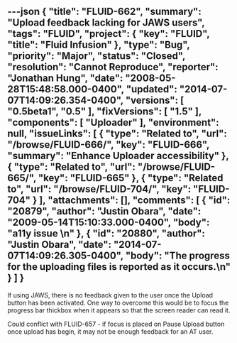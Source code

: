 ---json
{
  "title": "FLUID-662",
  "summary": "Upload feedback lacking for JAWS users",
  "tags": "FLUID",
  "project": {
    "key": "FLUID",
    "title": "Fluid Infusion"
  },
  "type": "Bug",
  "priority": "Major",
  "status": "Closed",
  "resolution": "Cannot Reproduce",
  "reporter": "Jonathan Hung",
  "date": "2008-05-28T15:48:58.000-0400",
  "updated": "2014-07-07T14:09:26.354-0400",
  "versions": [
    "0.5beta1",
    "0.5"
  ],
  "fixVersions": [
    "1.5"
  ],
  "components": [
    "Uploader"
  ],
  "environment": null,
  "issueLinks": [
    {
      "type": "Related to",
      "url": "/browse/FLUID-666/",
      "key": "FLUID-666",
      "summary": "Enhance Uploader accessibility"
    },
    {
      "type": "Related to",
      "url": "/browse/FLUID-665/",
      "key": "FLUID-665"
    },
    {
      "type": "Related to",
      "url": "/browse/FLUID-704/",
      "key": "FLUID-704"
    }
  ],
  "attachments": [],
  "comments": [
    {
      "id": "20879",
      "author": "Justin Obara",
      "date": "2009-05-14T15:10:33.000-0400",
      "body": "a11y issue&#x20;\n"
    },
    {
      "id": "20880",
      "author": "Justin Obara",
      "date": "2014-07-07T14:09:26.305-0400",
      "body": "The progress for the uploading files is reported as it occurs.\n"
    }
  ]
}
---
If using JAWS, there is no feedback given to the user once the Upload button has been activated. One way to overcome this would be to focus the progress bar thickbox when it appears so that the screen reader can read it.

Could conflict with FLUID-657 - if focus is placed on Pause Upload button once upload has begin, it may not be enough feedback for an AT user.

        